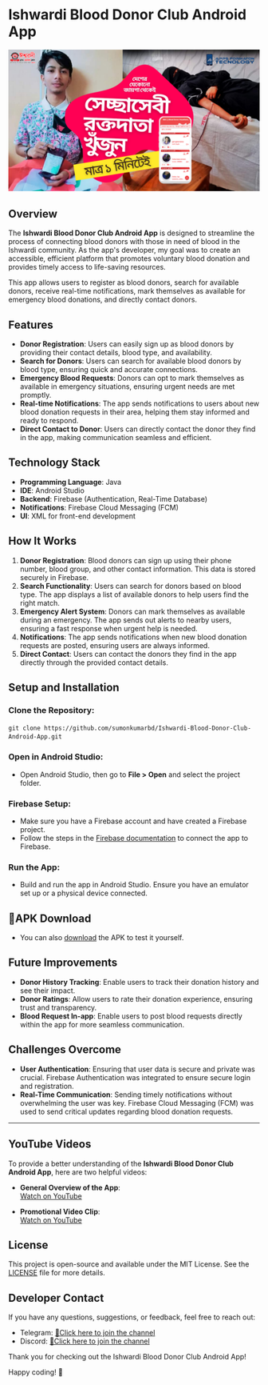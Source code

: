 # Ishwardi Blood Donor Club Android App
![Feature Image](https://github.com/sumonkumarbd/Ishwardi-Blood-Donor-Club-Android-App/blob/master/media/IBDC%20%7C%7C%20Blood%20Donor%20finder%20App.png)

## Overview
The **Ishwardi Blood Donor Club Android App** is designed to streamline the process of connecting blood donors with those in need of blood in the Ishwardi community. As the app's developer, my goal was to create an accessible, efficient platform that promotes voluntary blood donation and provides timely access to life-saving resources.

This app allows users to register as blood donors, search for available donors, receive real-time notifications, mark themselves as available for emergency blood donations, and directly contact donors.

## Features
- **Donor Registration**: Users can easily sign up as blood donors by providing their contact details, blood type, and availability.
- **Search for Donors**: Users can search for available blood donors by blood type, ensuring quick and accurate connections.
- **Emergency Blood Requests**: Donors can opt to mark themselves as available in emergency situations, ensuring urgent needs are met promptly.
- **Real-time Notifications**: The app sends notifications to users about new blood donation requests in their area, helping them stay informed and ready to respond.
- **Direct Contact to Donor**: Users can directly contact the donor they find in the app, making communication seamless and efficient.

## Technology Stack
- **Programming Language**: Java
- **IDE**: Android Studio
- **Backend**: Firebase (Authentication, Real-Time Database)
- **Notifications**: Firebase Cloud Messaging (FCM)
- **UI**: XML for front-end development

## How It Works
1. **Donor Registration**: Blood donors can sign up using their phone number, blood group, and other contact information. This data is stored securely in Firebase.
2. **Search Functionality**: Users can search for donors based on blood type. The app displays a list of available donors to help users find the right match.
3. **Emergency Alert System**: Donors can mark themselves as available during an emergency. The app sends out alerts to nearby users, ensuring a fast response when urgent help is needed.
4. **Notifications**: The app sends notifications when new blood donation requests are posted, ensuring users are always informed.
5. **Direct Contact**: Users can contact the donors they find in the app directly through the provided contact details.

## Setup and Installation

### Clone the Repository:
`git clone https://github.com/sumonkumarbd/Ishwardi-Blood-Donor-Club-Android-App.git`

### Open in Android Studio:
- Open Android Studio, then go to **File > Open** and select the project folder.

### Firebase Setup:
- Make sure you have a Firebase account and have created a Firebase project.
- Follow the steps in the [Firebase documentation](https://firebase.google.com/docs/android/setup) to connect the app to Firebase.

### Run the App:
- Build and run the app in Android Studio. Ensure you have an emulator set up or a physical device connected.

## 📱APK Download
- You can also [download](https://www.amazon.com/gp/product/B0DT4HDY9S) the APK to test it yourself.

## Future Improvements
- **Donor History Tracking**: Enable users to track their donation history and see their impact.
- **Donor Ratings**: Allow users to rate their donation experience, ensuring trust and transparency.
- **Blood Request In-app**: Enable users to post blood requests directly within the app for more seamless communication.

## Challenges Overcome
- **User Authentication**: Ensuring that user data is secure and private was crucial. Firebase Authentication was integrated to ensure secure login and registration.
- **Real-Time Communication**: Sending timely notifications without overwhelming the user was key. Firebase Cloud Messaging (FCM) was used to send critical updates regarding blood donation requests.

---

## YouTube Videos

To provide a better understanding of the **Ishwardi Blood Donor Club Android App**, here are two helpful videos:

- **General Overview of the App**:  
[Watch on YouTube](https://youtu.be/fSzDbJmsXEk)

- **Promotional Video Clip**:  
[Watch on YouTube](https://youtu.be/qVMRl9ACtbg)

## License
This project is open-source and available under the MIT License. See the [LICENSE](https://github.com/sumonkumarbd/Ishwardi-Blood-Donor-Club-Android-App/blob/master/license/MIT_license.sql) file for more details.


## Developer Contact
If you have any questions, suggestions, or feedback, feel free to reach out:

- Telegram: [📱Click here to join the channel](https://t.me/and_dev_helpline)
- Discord: [📱Click here to join the channel](https://discordapp.com/channels/1312688262241976370/1312688577272090624)

Thank you for checking out the Ishwardi Blood Donor Club Android App!

Happy coding! 🚀
